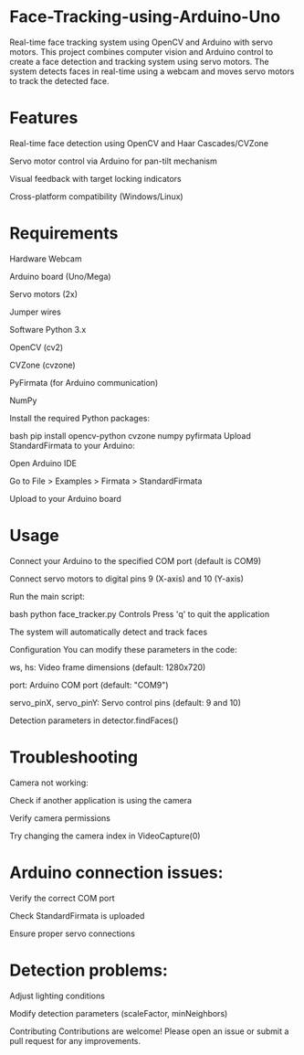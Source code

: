 # Face-Tracking-using-Arduino-Uno
Real-time face tracking system using OpenCV and Arduino with servo motors.
This project combines computer vision and Arduino control to create a face detection and tracking system using servo motors. The system detects faces in real-time using a webcam and moves servo motors to track the detected face.

# Features
Real-time face detection using OpenCV and Haar Cascades/CVZone

Servo motor control via Arduino for pan-tilt mechanism

Visual feedback with target locking indicators

Cross-platform compatibility (Windows/Linux)

# Requirements
Hardware
Webcam

Arduino board (Uno/Mega)

Servo motors (2x)

Jumper wires

Software
Python 3.x

OpenCV (cv2)

CVZone (cvzone)

PyFirmata (for Arduino communication)

NumPy

Install the required Python packages:

bash
pip install opencv-python cvzone numpy pyfirmata
Upload StandardFirmata to your Arduino:

Open Arduino IDE

Go to File > Examples > Firmata > StandardFirmata

Upload to your Arduino board

# Usage
Connect your Arduino to the specified COM port (default is COM9)

Connect servo motors to digital pins 9 (X-axis) and 10 (Y-axis)

Run the main script:

bash
python face_tracker.py
Controls
Press 'q' to quit the application

The system will automatically detect and track faces

Configuration
You can modify these parameters in the code:

ws, hs: Video frame dimensions (default: 1280x720)

port: Arduino COM port (default: "COM9")

servo_pinX, servo_pinY: Servo control pins (default: 9 and 10)

Detection parameters in detector.findFaces()

# Troubleshooting
Camera not working:

Check if another application is using the camera

Verify camera permissions

Try changing the camera index in VideoCapture(0)

# Arduino connection issues:

Verify the correct COM port

Check StandardFirmata is uploaded

Ensure proper servo connections

# Detection problems:

Adjust lighting conditions

Modify detection parameters (scaleFactor, minNeighbors)

Contributing
Contributions are welcome! Please open an issue or submit a pull request for any improvements.
